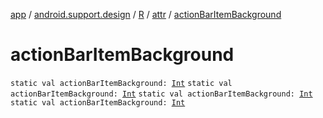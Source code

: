 [app](../../../index.md) / [android.support.design](../../index.md) / [R](../index.md) / [attr](index.md) / [actionBarItemBackground](.)

# actionBarItemBackground

`static val actionBarItemBackground: `[`Int`](https://kotlinlang.org/api/latest/jvm/stdlib/kotlin/-int/index.html)
`static val actionBarItemBackground: `[`Int`](https://kotlinlang.org/api/latest/jvm/stdlib/kotlin/-int/index.html)
`static val actionBarItemBackground: `[`Int`](https://kotlinlang.org/api/latest/jvm/stdlib/kotlin/-int/index.html)
`static val actionBarItemBackground: `[`Int`](https://kotlinlang.org/api/latest/jvm/stdlib/kotlin/-int/index.html)